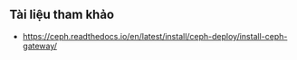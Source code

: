 ## Tài liệu tham khảo 
- https://ceph.readthedocs.io/en/latest/install/ceph-deploy/install-ceph-gateway/
